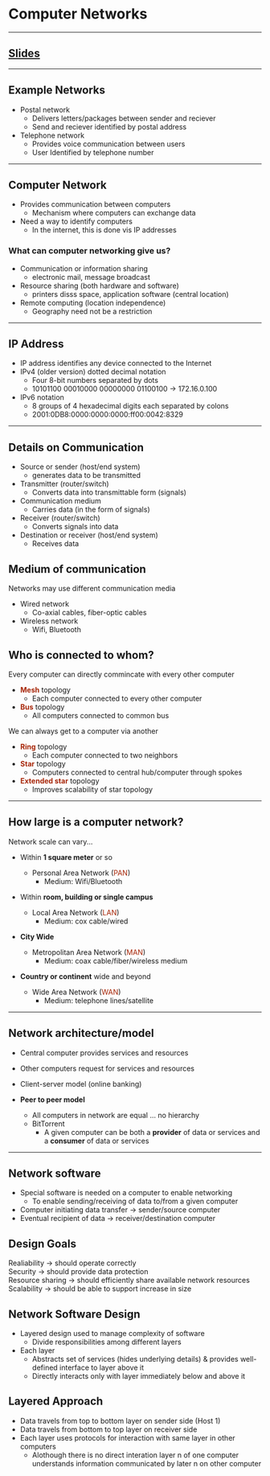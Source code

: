 # Computer Networks
---

## [Slides](https://redhawks-my.sharepoint.com/:p:/g/personal/bowermanjess_seattleu_edu/Ed4CQ8kXlw1GhKuQccyG50YBS7KQJQC1rm4jVfwH6aCe5A?e=GLTfoE)
---

## Example Networks

- Postal network
  - Delivers letters/packages between sender and reciever
  - Send and reciever identified by postal address
- Telephone network
  - Provides voice communication between users
  - User Identified by telephone number

---

## Computer Network
- Provides communication between computers
  - Mechanism where computers can exchange data
- Need a way to identify computers
  - In the internet, this is done vis IP addresses

### What can computer networking give us?
- Communication or information sharing
  - electronic mail, message broadcast
- Resource sharing (both hardware and software)
  - printers disss space, application software (central location)
- Remote computing (location independence)
  - Geography need not be a restriction

---

## IP Address
- IP address identifies any device connected to the Internet
- IPv4 (older version) dotted decimal notation
  - Four 8-bit numbers separated by dots
  - 10101100 00010000 00000000 01100100 -> 172.16.0.100
- IPv6 notation
  - 8 groups of 4 hexadecimal digits each separated by colons
  - 2001:0DB8:0000:0000:0000:ff00:0042:8329

---

## Details on Communication
- Source or sender (host/end system)
  - generates data to be transmitted
- Transmitter (router/switch)
  - Converts data into transmittable form (signals)
- Communication medium
  - Carries data (in the form of signals)
- Receiver (router/switch)
  - Converts signals into data
- Destination or receiver (host/end system)
  - Receives data

## Medium of communication
Networks may use different communication media
- Wired network
  - Co-axial cables, fiber-optic cables
- Wireless network
  - Wifi, Bluetooth

## Who is connected to whom?
Every computer can directly commincate with every other computer
- <font color="#A72608">**Mesh**</font> topology
  - Each computer connected to every other computer
- <font color="#A72608">**Bus**</font> topology
  - All computers connected to common bus

We can always get to a computer via another
- <font color="#A72608">**Ring**</font> topology
  - Each computer connected to two neighbors
- <font color="#A72608">**Star**</font> topology
  - Computers connected to central hub/computer through spokes
- <font color="#A72608">**Extended star**</font> topology
  - Improves scalability of star topology

---

## How large is a computer network?
Network scale can vary...
- Within **1 square meter** or so
  - Personal Area Network (<font color="#A72608">PAN</font>)
    - Medium: Wifi/Bluetooth
- Within **room, building or single campus**
  - Local Area Network (<font color="#A72608">LAN</font>)
    - Medium: cox cable/wired
- **City Wide**
  - Metropolitan Area Network (<font color="#A72608">MAN</font>)
    - Medium: coax cable/fiber/wireless medium

- **Country or continent** wide and beyond
  - Wide Area Network (<font color="#A72608">WAN</font>)
    - Medium: telephone lines/satellite

---

## Network architecture/model
- Central computer provides services and resources
- Other computers request for services and resources
- Client-server model (online banking)

- **Peer to peer model**
  - All computers in network are equal ... no hierarchy
  - BitTorrent
    - A given computer can be both a **provider** of data or services and a **consumer** of data or services 

---

## Network software
- Special software is needed on a computer to enable networking
  - To enable sending/receiving of data to/from a given computer
- Computer initiating data transfer -> sender/source computer
- Eventual recipient of data -> receiver/destination computer

## Design Goals
Realiability -> should operate correctly <br>
Security -> should provide data protection <br>
Resource sharing -> should efficiently share available network resources <br>
Scalability -> should be able to support increase in size

## Network Software Design
- Layered design used to manage complexity of software
  - Divide responsibilities among different layers
- Each layer
  - Abstracts set of services (hides underlying details) & provides well-defined interface to layer above it
  - Directly interacts only with layer immediately below and above it

## Layered Approach
- Data travels from top to bottom layer on sender side (Host 1)
- Data travels from bottom to top layer on receiver side
- Each layer uses protocols for interaction with same layer in other computers
  - Alothough there is no direct interation layer n of one computer understands information communicated by later n on other computer
